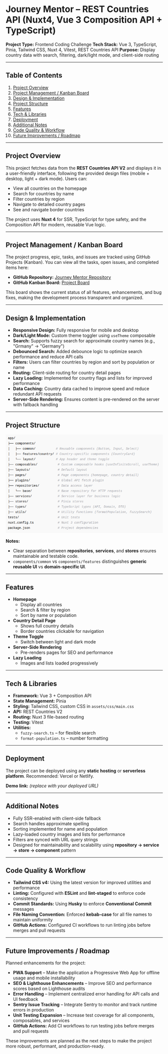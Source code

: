 # Journey Mentor – REST Countries API (Nuxt4, Vue 3 Composition API + TypeScript)

**Project Type:** Frontend Coding Challenge
**Tech Stack:** Vue 3, TypeScript, Pinia, Tailwind CSS, Nuxt 4, Vitest, REST Countries API
**Purpose:** Display country data with search, filtering, dark/light mode, and client-side routing

---

## Table of Contents

1. [Project Overview](#project-overview)
2. [Project Management / Kanban Board](#project-management--kanban-board)
3. [Design & Implementation](#design--implementation)
4. [Project Structure](#project-structure)
5. [Features](#features)
6. [Tech & Libraries](#tech--libraries)
7. [Deployment](#deployment)
8. [Additional Notes](#additional-notes)
9. [Code Quality & Workflow](#code-quality--workflow)
10. [Future Improvements / Roadmap](#future-improvements--roadmap)

---

## Project Overview

This project fetches data from the **REST Countries API V2** and displays it in a user-friendly interface, following the provided design files (mobile + desktop, light + dark mode). Users can:

- View all countries on the homepage
- Search for countries by name
- Filter countries by region
- Navigate to detailed country pages
- See and navigate border countries

The project uses **Nuxt 4** for SSR, TypeScript for type safety, and the Composition API for modern, reusable Vue logic.

---

## Project Management / Kanban Board

The project progress, epic, tasks, and issues are tracked using GitHub Projects (Kanban).
You can view all the tasks, open issues, and completed items here:

- **GitHub Repository:** [Journey Mentor Repository](https://github.com/hbsoftco/Journey-Mentor)
- **GitHub Kanban Board:** [Project Board](https://github.com/users/hbsoftco/projects/2)

This board shows the current status of all features, enhancements, and bug fixes, making the development process transparent and organized.

---

## Design & Implementation

- **Responsive Design:** Fully responsive for mobile and desktop
- **Dark/Light Mode:** Custom theme toggler using `useTheme` composable
- **Search:** Supports fuzzy search for approximate country names (e.g., "Grmany" → "Germany")
- **Debounced Search:** Added debounce logic to optimize search performance and reduce API calls
- **Filters:** Users can filter countries by region and sort by population or name
- **Routing:** Client-side routing for country detail pages
- **Lazy Loading:** Implemented for country flags and lists for improved performance
- **Data Caching:** Country data cached to improve speed and reduce redundant API requests
- **Server-Side Rendering:** Ensures content is pre-rendered on the server with fallback handling

---

## Project Structure

![alt text](image.png)

**Notes:**

- Clear separation between **repositories**, **services**, and **stores** ensures maintainable and testable code.
- `components/common` vs `components/features` distinguishes **generic reusable UI** vs **domain-specific UI**.

---

## Features

- **Homepage**
  - Display all countries
  - Search & filter by region
  - Sort by name or population
- **Country Detail Page**
  - Shows full country details
  - Border countries clickable for navigation
- **Theme Toggle**
  - Switch between light and dark mode
- **Server-Side Rendering**
  - Pre-renders pages for SEO and performance
- **Lazy Loading**
  - Images and lists loaded progressively

---

## Tech & Libraries

- **Framework:** Vue 3 + Composition API
- **State Management:** Pinia
- **Styling:** Tailwind CSS, custom CSS in `assets/css/main.css`
- **API:** REST Countries V2
- **Routing:** Nuxt 3 file-based routing
- **Testing:** Vitest
- **Utilities:**
  - `fuzzy-search.ts` – for flexible search
  - `format-population.ts` – number formatting

---

## Deployment

The project can be deployed using any **static hosting** or **serverless platform**. Recommended: Vercel or Netlify.

**Demo link:** _(replace with your deployed URL)_

---

## Additional Notes

- Fully SSR-enabled with client-side fallback
- Search handles approximate spelling
- Sorting implemented for name and population
- Lazy-loaded country images and lists for performance
- Filters are synced with URL query strings
- Designed for maintainability and scalability using **repository → service → store → component** pattern

---

## Code Quality & Workflow

- **Tailwind CSS v4:** Using the latest version for improved utilities and performance
- **Linting:** Configured with **ESLint** and **lint-staged** to enforce code consistency
- **Commit Standards:** Using **Husky** to enforce **Conventional Commit** messages
- **File Naming Convention:** Enforced **kebab-case** for all file names to maintain uniformity
- **GitHub Actions:** Configured CI workflows to run linting jobs before merges and pull requests

---

## Future Improvements / Roadmap

Planned enhancements for the project:

- **PWA Support** – Make the application a Progressive Web App for offline usage and mobile installability
- **SEO & Lighthouse Enhancements** – Improve SEO and performance scores based on Lighthouse audits
- **Error Handling** – Implement centralized error handling for API calls and UI feedback
- **Sentry Issue Tracking** – Integrate Sentry to monitor and track runtime errors in production
- **Unit Testing Expansion** – Increase test coverage for all components, composables, and services
- **GitHub Actions:** Add CI workflows to run testing jobs before merges and pull requests

These improvements are planned as the next steps to make the project more robust, performant, and production-ready.
